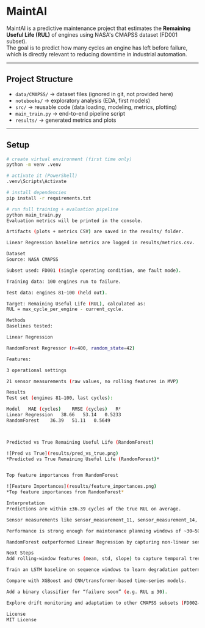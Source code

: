 # MaintAI

MaintAI is a predictive maintenance project that estimates the **Remaining Useful Life (RUL)** of engines using NASA's CMAPSS dataset (FD001 subset).  
The goal is to predict how many cycles an engine has left before failure, which is directly relevant to reducing downtime in industrial automation.

---

## Project Structure
- `data/CMAPSS/` → dataset files (ignored in git, not provided here)
- `notebooks/` → exploratory analysis (EDA, first models)
- `src/` → reusable code (data loading, modeling, metrics, plotting)
- `main_train.py` → end-to-end pipeline script
- `results/` → generated metrics and plots

---

## Setup
```bash
# create virtual environment (first time only)
python -m venv .venv

# activate it (PowerShell)
.venv\Scripts\Activate

# install dependencies
pip install -r requirements.txt

# run full training + evaluation pipeline
python main_train.py
Evaluation metrics will be printed in the console.

Artifacts (plots + metrics CSV) are saved in the results/ folder.

Linear Regression baseline metrics are logged in results/metrics.csv.

Dataset
Source: NASA CMAPSS

Subset used: FD001 (single operating condition, one fault mode).

Training data: 100 engines run to failure.

Test data: engines 81–100 (held out).

Target: Remaining Useful Life (RUL), calculated as:
RUL = max_cycle_per_engine - current_cycle.

Methods
Baselines tested:

Linear Regression

RandomForest Regressor (n=400, random_state=42)

Features:

3 operational settings

21 sensor measurements (raw values, no rolling features in MVP)

Results
Test set (engines 81–100, last cycles):

Model	MAE (cycles)	RMSE (cycles)	R²
Linear Regression	38.66	53.14	0.5233
RandomForest	36.39	51.11	0.5649



Predicted vs True Remaining Useful Life (RandomForest)

![Pred vs True](results/pred_vs_true.png)  
*Predicted vs True Remaining Useful Life (RandomForest)*


Top feature importances from RandomForest

![Feature Importances](results/feature_importances.png)  
*Top feature importances from RandomForest*

Interpretation
Predictions are within ±36.39 cycles of the true RUL on average.

Sensor measurements like sensor_measurement_11, sensor_measurement_14, and operational settings were among the top features.

Performance is strong enough for maintenance planning windows of ~30–50 cycles.

RandomForest outperformed Linear Regression by capturing non-linear sensor–RUL relationships.

Next Steps
Add rolling-window features (mean, std, slope) to capture temporal trends more robustly.

Train an LSTM baseline on sequence windows to learn degradation patterns directly.

Compare with XGBoost and CNN/transformer-based time-series models.

Add a binary classifier for “failure soon” (e.g. RUL ≤ 30).

Explore drift monitoring and adaptation to other CMAPSS subsets (FD002–FD004).

License
MIT License